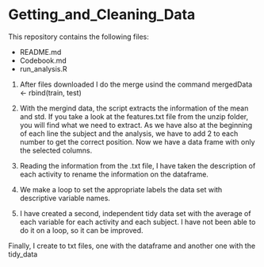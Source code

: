 # Getting_and_Cleaning_Data

This repository contains the following files:
* README.md
* Codebook.md 
* run_analysis.R

1. After files downloaded I do the merge usind the command
mergedData <- rbind(train, test) 

2. With the mergind data, the script extracts the information of the mean and std. If you take a look at the features.txt file from the unzip folder, you will find what we need to extract. As we have also at the beginning of each line the subject and the analysis, we have to add 2 to each number to get the correct position. Now we have a data frame with only the selected columns. 

3. Reading the information from the .txt file, I have taken the description of each activity to rename the information on the dataframe. 
4. We make a loop to set the appropriate labels the data set with descriptive variable names. 
5. I have created a second, independent tidy data set with the average of each variable for each activity and each subject. I have not been able to do it on a loop, so it can be improved. 
 
Finally, I create to txt files, one with the dataframe and another one with the tidy_data
